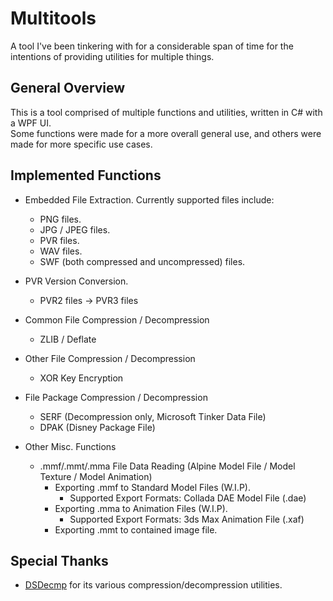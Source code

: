 # Multitools
A tool I've been tinkering with for a considerable span of time for the intentions of providing utilities for multiple things.

## General Overview
This is a tool comprised of multiple functions and utilities, written in C# with a WPF UI.<br>
Some functions were made for a more overall general use, and others were made for more specific use cases.

## Implemented Functions
* Embedded File Extraction. Currently supported files include:
  * PNG files.
  * JPG / JPEG files.
  * PVR files.
  * WAV files.
  * SWF (both compressed and uncompressed) files.

* PVR Version Conversion.
  * PVR2 files -> PVR3 files

* Common File Compression / Decompression
  * ZLIB / Deflate
 
* Other File Compression / Decompression
  * XOR Key Encryption

* File Package Compression / Decompression
  * SERF (Decompression only, Microsoft Tinker Data File)
  * DPAK (Disney Package File)

* Other Misc. Functions
  * .mmf/.mmt/.mma File Data Reading (Alpine Model File / Model Texture / Model Animation)
       * Exporting .mmf to Standard Model Files (W.I.P).
         * Supported Export Formats: Collada DAE Model File (.dae)
       * Exporting .mma to Animation Files (W.I.P).
         * Supported Export Formats: 3ds Max Animation File (.xaf)
       * Exporting .mmt to contained image file. 

## Special Thanks
* [DSDecmp](https://github.com/barubary/dsdecmp) for its various compression/decompression utilities.
